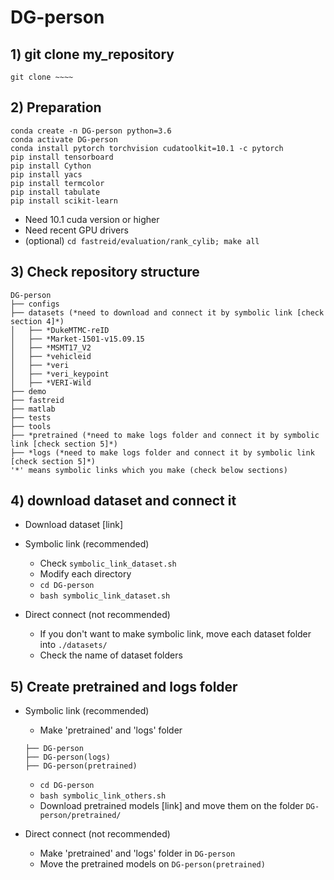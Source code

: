 # DG-person

## 1) git clone my_repository

`git clone ~~~~`

## 2) Preparation

```
conda create -n DG-person python=3.6
conda activate DG-person
conda install pytorch torchvision cudatoolkit=10.1 -c pytorch 
pip install tensorboard
pip install Cython
pip install yacs
pip install termcolor
pip install tabulate
pip install scikit-learn
```
- Need 10.1 cuda version or higher
- Need recent GPU drivers
- (optional) `cd fastreid/evaluation/rank_cylib; make all`

## 3) Check repository structure
```
DG-person
├── configs
├── datasets (*need to download and connect it by symbolic link [check section 4]*)
│   ├── *DukeMTMC-reID
│   ├── *Market-1501-v15.09.15
│   ├── *MSMT17_V2
│   ├── *vehicleid
│   ├── *veri
│   ├── *veri_keypoint
│   ├── *VERI-Wild
├── demo
├── fastreid
├── matlab
├── tests
├── tools
├── *pretrained (*need to make logs folder and connect it by symbolic link [check section 5]*)
├── *logs (*need to make logs folder and connect it by symbolic link [check section 5]*)
'*' means symbolic links which you make (check below sections) 
```

## 4) download dataset and connect it

- Download dataset [link]
- Symbolic link (recommended)
  - Check `symbolic_link_dataset.sh`
  - Modify each directory
  - `cd DG-person`
  - `bash symbolic_link_dataset.sh`
  
  
- Direct connect (not recommended)
  - If you don't want to make symbolic link, move each dataset folder into `./datasets/`
  - Check the name of dataset folders

## 5) Create pretrained and logs folder

- Symbolic link (recommended)
  - Make 'pretrained' and 'logs' folder 
  ```
  ├── DG-person
  ├── DG-person(logs)
  ├── DG-person(pretrained)
  ```
  - `cd DG-person`
  - `bash symbolic_link_others.sh`
  - Download pretrained models [link] and move them on the folder `DG-person/pretrained/`

  
- Direct connect (not recommended)
  - Make 'pretrained' and 'logs' folder in `DG-person`
  - Move the pretrained models on `DG-person(pretrained)`
